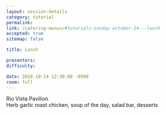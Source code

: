 ```yaml
---
layout: session-details
category: tutorial
permalink:
link: /catering-menus/#tutorials-sunday-october-14---lunch
accepted: true
sitemap: false

title: Lunch

presenters:
difficulty:

date: 2018-10-14 12:30:00 -0500
room: full
---
```

Rio Vista Pavilion
<br />
Herb garlic roast chicken, soup of the day, salad bar, desserts
